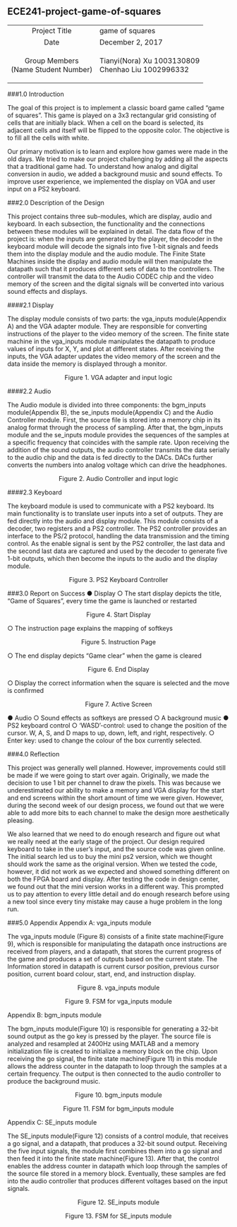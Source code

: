 ## ECE241-project-game-of-squares

|                                              |                                          |
|:---------------------------: | --------------------------------------------------------------|                         
|Project Title               | game of squares                                                 |
|Date                        | December 2, 2017                                                |   
|<p>Group Members<br>(Name  Student Number)</p>| <p>Tianyi(Nora) Xu  1003130809<br> Chenhao Liu 1002996332 </p>|


###1.0 Introduction

The goal of this project is to implement a classic board game called “game of squares”. This game is played on a 3x3 rectangular grid consisting of cells that are initially black. When a cell on the board is selected, its adjacent cells and itself will be flipped to the opposite color. The objective is to fill all the cells with white. 

Our primary motivation is to learn and explore how games were made in the old days. We tried to make our project challenging by adding all the aspects that a traditional game had. To understand how analog and digital conversion in audio, we added a background music and sound effects. To improve user experience, we implemented the display on VGA and user input on a PS2 keyboard.


###2.0 Description of the Design

This project contains three sub-modules, which are display, audio and keyboard. In each subsection, the functionality and the connections between these modules will be explained in detail. The data flow of the project is: when the inputs are generated by the player, the decoder in the keyboard module will decode the signals into five 1-bit signals and feeds them into the display module and the audio module. The Finite State Machines inside the display and audio module will then manipulate the datapath such that it produces different sets of data to the controllers. The controller will transmit the data to the Audio CODEC chip and the video memory of the screen and the digital signals will be converted into various sound effects and displays.

####2.1 Display

The display module consists of two parts: the vga_inputs module(Appendix A) and the VGA adapter module. They are responsible for converting instructions of the player to the video memory of the screen. The finite state machine in the vga_inputs module manipulates the datapath to produce values of inputs for X, Y, and plot at different states. After receiving the inputs, the VGA adapter updates the video memory of the screen and the data inside the memory is displayed through a monitor.
 
<p align="center">Figure 1. VGA adapter and input logic
</p>

####2.2 Audio

The Audio module is divided into three components: the bgm_inputs module(Appendix B), the se_inputs module(Appendix C) and the Audio Controller module. First, the source file is stored into a memory chip in its analog format through the process of sampling. After that, the bgm_inputs module and the se_inputs module provides the sequences of the samples at a specific frequency that coincides with the sample rate. Upon receiving the addition of the sound outputs, the audio controller transmits the data serially to the audio chip and the data is fed directly to the DACs. DACs further converts the numbers into analog voltage which can drive the headphones.

 
<p align="center">Figure 2. Audio Controller and input logic
</p>

####2.3 Keyboard

The keyboard module is used to communicate with a PS2 keyboard. Its main functionality is to translate user inputs into a set of outputs. They are fed directly into the audio and display module. This module consists of a decoder, two registers and a PS2 controller. The PS2 controller provides an interface to the PS/2 protocol, handling the data transmission and the timing control. As the enable signal is sent by the PS2 controller, the last data and the second last data are captured and used by the decoder to generate five 1-bit outputs, which then become the inputs to the audio and the display module.

<p align="center">Figure 3. PS2 Keyboard Controller
</p>

###3.0  Report on Success
●	Display 
○	The start display depicts the title, “Game of Squares”, every time the game is launched or restarted
                   
<p align="center">Figure 4.  Start Display
</p>

○	The instruction page explains the mapping of softkeys 
                 
<p align="center">Figure 5. Instruction Page
</p>

○	The end display depicts “Game clear” when the game is cleared
        
<p align="center">Figure 6. End Display
</p>

○	Display the correct information when the square is selected and the move is confirmed
<p align="center">Figure 7.  Active Screen
</p>

●	Audio 
○	Sound effects as softkeys are pressed
○	A background music
●	PS2 keyboard control
○	‘WASD’-control: used to change the position of the cursor. W, A, S, and D maps to up, down, left, and right, respectively. 
○	Enter key: used to change the colour of the box currently selected.


###4.0 Reflection

This project was generally well planned. However, improvements could still be made if we were going to start over again. Originally, we made the decision to use 1 bit per channel to draw the pixels. This was because we underestimated our ability to make a memory and VGA display for the start and end screens within the short amount of time we were given. However, during the second week of our design process, we found out that we were able to add more bits to each channel to make the design more aesthetically pleasing. 

We also learned that we need to do enough research and figure out what we really need at the early stage of the project. Our design required keyboard to take in the user’s input, and the source code was given online. The initial search led us to buy the mini ps2 version, which we thought should work the same as the original version. When we tested the code, however, it did not work as we expected and showed something different on both the FPGA board and display. After testing the code in design center, we found out that the mini version works in a different way. This prompted us to pay attention to every little detail and do enough research before using a new tool since every tiny mistake may cause a huge problem in the long run. 


###5.0 Appendix
Appendix A: vga_inputs module

The vga_inputs module (Figure 8) consists of a finite state machine(Figure 9), which is responsible for manipulating the datapath once instructions are received from players, and a datapath, that stores the current progress of the game and produces a set of outputs based on the current state. The Information stored in datapath is current cursor position, previous cursor position, current board colour, start, end, and instruction display.
 
<p align="center">Figure 8. vga_inputs module
</p>
 
<p align="center">Figure 9. FSM for vga_inputs module
</p>  
  
Appendix B: bgm_inputs module

The bgm_inputs module(Figure 10) is responsible for generating a 32-bit sound output as the go key is pressed by the player. The source file is analyzed and resampled at 2400Hz using MATLAB and a memory initialization file is created to initialize a memory block on the chip. Upon receiving the go signal, the finite state machine(Figure 11) in this module allows the address counter in the datapath to loop through the samples at a certain frequency. The output is then connected to the audio controller to produce the background music.

<p align="center">Figure 10. bgm_inputs module
</p> 
 
<p align="center">Figure 11. FSM for bgm_inputs module
</p>

Appendix C: SE_inputs module

The SE_inputs module(Figure 12) consists of a control module, that receives a go signal, and a datapath, that produces a 32-bit sound output. Receiving the five input signals, the module first combines them into a go signal and then feed it into the finite state machine(Figure 13). After that, the control enables the address counter in datapath which loop through the samples of the source file stored in a memory block. Eventually, these samples are fed into the audio controller that produces different voltages based on the input signals.
 
<p align="center">Figure 12. SE_inputs module
</p>
 
<p align="center">Figure 13.  FSM for SE_inputs module
</p>
